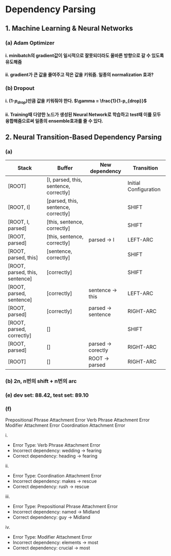 # Dependency Parsing

## 1. Machine Learning & Neural Networks

### (a) Adam Optimizer

#### i. minibatch의 gradient값이 일시적으로 잘못되더라도 올바른 방향으로 갈 수 있도록 유도해줌

#### ii. gradient가 큰 값을 줄여주고 작은 값을 키워줌. 일종의 normalization 효과?

### (b) Dropout

#### i. (1-$p_{drop}$)만큼 값을 키워줘야 한다. $\gamma = \frac{1}{1-p_{drop}}$

#### ii. Training때 다양한 노드가 생성된 Neural Network로 학습하고 test때 이를 모두 융합해줌으로써 일종의 ensemble효과를 줄 수 있다.

## 2. Neural Transition-Based Dependency Parsing

### (a)

| Stack  | Buffer  | New dependency  | Transition  |
|---|---|---|---|
|[ROOT]   | [I, parsed, this, sentence, correctly]  |   | Initial Configuration  |
|[ROOT, I]   | [parsed, this, sentence, correctly]  |   | SHIFT  |
|[ROOT, I, parsed]   | [this, sentence, correctly]  |   | SHIFT  |
|[ROOT, parsed] | [this, sentence, correctly] | parsed -> I | LEFT-ARC |
|[ROOT, parsed, this] | [sentence, correctly] |  | SHIFT |
|[ROOT, parsed, this, sentence] | [correctly] |  | SHIFT |
|[ROOT, parsed, sentence] | [correctly] | sentence -> this | LEFT-ARC |
|[ROOT, parsed] | [correctly] | parsed -> sentence | RIGHT-ARC |
|[ROOT, parsed, correctly] | [] |  | SHIFT |
|[ROOT, parsed] | [] | parsed -> corectly | RIGHT-ARC |
|[ROOT] | [] | ROOT -> parsed | RIGHT-ARC |

### (b) 2n, n번의 shift + n번의 arc

### (e) dev set: 88.42, test set: 89.10

### (f)

Prepositional Phrase Attachment Error
Verb Phrase Attachment Error
Modifier Attachment Error
Coordination Attachment Error

i.

- Error Type: Verb Phrase Attachment Error
- Incorrect dependency: wedding -> fearing
- Correct dependency: heading -> fearing

ii.

- Error Type: Coordination Attachment Error
- Incorrect dependency: makes -> rescue
- Correct dependency: rush -> rescue

iii.

- Error Type: Prepositional Phrase Attachment Error
- Incorrect dependency: named -> Midland
- Correct dependency: guy -> Midland

iv.

- Error Type: Modifier Attachment Error
- Incorrect dependency: elements -> most
- Correct dependency: crucial -> most
